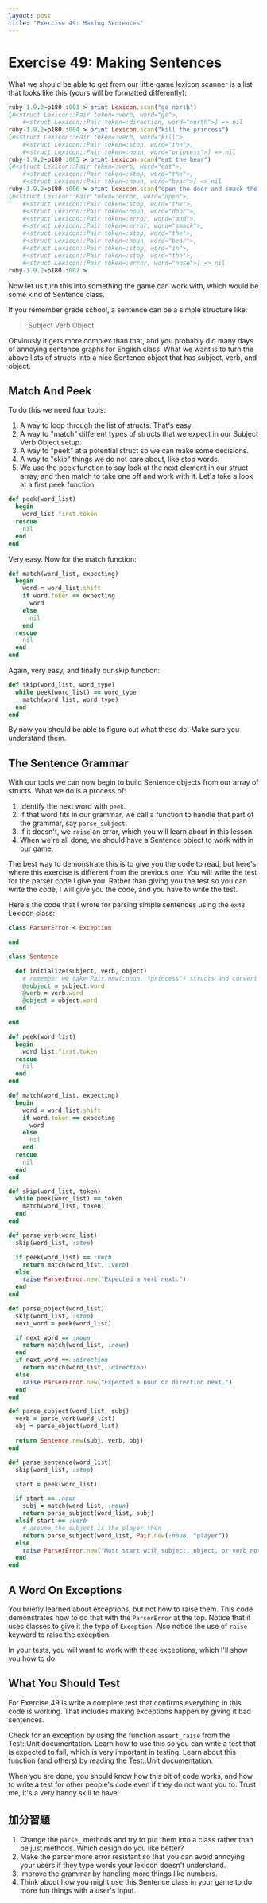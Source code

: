 ```yaml
---
layout: post
title: "Exercise 49: Making Sentences"
---
```

# Exercise 49: Making Sentences
What we should be able to get from our little game lexicon scanner is a list that looks like this (yours
will be formatted differently):

```ruby
ruby-1.9.2-p180 :003 > print Lexicon.scan("go north")
[#<struct Lexicon::Pair token=:verb, word="go">,
    #<struct Lexicon::Pair token=:direction, word="north">] => nil 
ruby-1.9.2-p180 :004 > print Lexicon.scan("kill the princess")
[#<struct Lexicon::Pair token=:verb, word="kill">,
    #<struct Lexicon::Pair token=:stop, word="the">,
    #<struct Lexicon::Pair token=:noun, word="princess">] => nil
ruby-1.9.2-p180 :005 > print Lexicon.scan("eat the bear")
[#<struct Lexicon::Pair token=:verb, word="eat">,
    #<struct Lexicon::Pair token=:stop, word="the">,
    #<struct Lexicon::Pair token=:noun, word="bear">] => nil 
ruby-1.9.2-p180 :006 > print Lexicon.scan("open the door and smack the bear in the nose")
[#<struct Lexicon::Pair token=:error, word="open">,
    #<struct Lexicon::Pair token=:stop, word="the">, 
    #<struct Lexicon::Pair token=:noun, word="door">, 
    #<struct Lexicon::Pair token=:error, word="and">, 
    #<struct Lexicon::Pair token=:error, word="smack">, 
    #<struct Lexicon::Pair token=:stop, word="the">, 
    #<struct Lexicon::Pair token=:noun, word="bear">, 
    #<struct Lexicon::Pair token=:stop, word="in">, 
    #<struct Lexicon::Pair token=:stop, word="the">, 
    #<struct Lexicon::Pair token=:error, word="nose">] => nil 
ruby-1.9.2-p180 :007 >
```

Now let us turn this into something the game can work with, which would be some kind of Sentence class.

If you remember grade school, a sentence can be a simple structure like:

> Subject Verb Object

Obviously it gets more complex than that, and you probably did many days of annoying sentence graphs for English class. What we want is to turn the above lists of structs into a nice Sentence object that has subject, verb, and object.

## Match And Peek
To do this we need four tools:

1. A way to loop through the list of structs. That's easy.
2. A way to "match" different types of structs that we expect in our Subject Verb Object setup.
3. A way to "peek" at a potential struct so we can make some decisions.
4. A way to "skip" things we do not care about, like stop words.
5. We use the peek function to say look at the next element in our struct array, and then match to take one off and work with it. Let's take a look at a first peek function:

```ruby
def peek(word_list)
  begin
    word_list.first.token
  rescue
    nil
  end
end
```

Very easy. Now for the match function:

```ruby
def match(word_list, expecting)
  begin
    word = word_list.shift
    if word.token == expecting
      word
    else
      nil
    end
  rescue
    nil
  end
end
```

Again, very easy, and finally our skip function:

```ruby
def skip(word_list, word_type)
  while peek(word_list) == word_type
    match(word_list, word_type)
  end
end
```

By now you should be able to figure out what these do. Make sure you understand them.

## The Sentence Grammar
With our tools we can now begin to build Sentence objects from our array of structs. What we do is a process of:

1. Identify the next word with `peek`.
2. If that word fits in our grammar, we call a function to handle that part of the grammar, say `parse_subject`.
3. If it doesn't, we `raise` an error, which you will learn about in this lesson.
4. When we're all done, we should have a Sentence object to work with in our game.

The best way to demonstrate this is to give you the code to read, but here's where this exercise is different from the previous one: You will write the test for the parser code I give you. Rather than giving you the test so you can write the code, I will give you the code, and you have to write the test.

Here's the code that I wrote for parsing simple sentences using the `ex48` Lexicon class:

```ruby
class ParserError < Exception

end

class Sentence

  def initialize(subject, verb, object)
    # remember we take Pair.new(:noun, "princess") structs and convert them
    @subject = subject.word
    @verb = verb.word
    @object = object.word
  end

end

def peek(word_list)
  begin
    word_list.first.token
  rescue
    nil
  end
end

def match(word_list, expecting)
  begin
    word = word_list.shift
    if word.token == expecting
      word
    else
      nil
    end
  rescue
    nil
  end
end

def skip(word_list, token)
  while peek(word_list) == token
    match(word_list, token)
  end
end

def parse_verb(word_list)
  skip(word_list, :stop)

  if peek(word_list) == :verb
    return match(word_list, :verb)
  else
    raise ParserError.new("Expected a verb next.")
  end
end

def parse_object(word_list)
  skip(word_list, :stop)
  next_word = peek(word_list)

  if next_word == :noun
    return match(word_list, :noun)
  end
  if next_word == :direction
    return match(word_list, :direction)
  else
    raise ParserError.new("Expected a noun or direction next.")
  end
end

def parse_subject(word_list, subj)
  verb = parse_verb(word_list)
  obj = parse_object(word_list)

  return Sentence.new(subj, verb, obj)
end

def parse_sentence(word_list)
  skip(word_list, :stop)

  start = peek(word_list)

  if start == :noun
    subj = match(word_list, :noun)
    return parse_subject(word_list, subj)
  elsif start == :verb
    # assume the subject is the player then
    return parse_subject(word_list, Pair.new(:noun, "player"))
  else
    raise ParserError.new("Must start with subject, object, or verb not: #{start}")
  end
end
```

## A Word On Exceptions
You briefly learned about exceptions, but not how to raise them. This code demonstrates how to do that with the `ParserError` at the top. Notice that it uses classes to give it the type of `Exception`. Also notice the use of `raise` keyword to raise the exception.

In your tests, you will want to work with these exceptions, which I'll show you how to do.

## What You Should Test
For Exercise 49 is write a complete test that confirms everything in this code is working. That includes making exceptions happen by giving it bad sentences.

Check for an exception by using the function `assert_raise` from the Test::Unit documentation. Learn how to use this so you can write a test that is expected to fail, which is very important in testing. Learn about this function (and others) by reading the Test::Unit documentation.

When you are done, you should know how this bit of code works, and how to write a test for other people's code even if they do not want you to. Trust me, it's a very handy skill to have.

## 加分習題
1. Change the `parse_` methods and try to put them into a class rather than be just methods. Which design do you like better?
2. Make the parser more error resistant so that you can avoid annoying your users if they type words your lexicon doesn't understand.
3. Improve the grammar by handling more things like numbers.
4. Think about how you might use this Sentence class in your game to do more fun things with a user's input.
